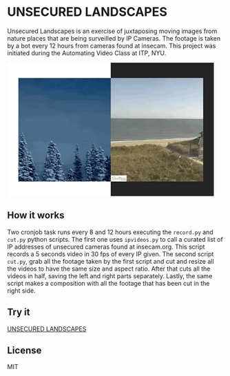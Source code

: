 # UNSECURED LANDSCAPES

Unsecured Landscapes is an exercise of juxtaposing moving images from nature places that are being surveilled by IP Cameras. The footage is taken by a bot every 12 hours from cameras found at insecam. This project was initiated during the Automating Video Class at ITP, NYU.

![description](static/imgs/gif.gif)

## How it works

Two cronjob task runs every 8 and 12 hours executing the `record.py` and `cut.py` python scripts. The first one uses `ipvideos.py` to call a curated list of IP addresses of unsecured cameras found at insecam.org. This script records a 5 seconds video in 30 fps of every IP given. The second script `cut.py`, grab all the footage taken by the first script and cut and resize all the videos to have the same size and aspect ratio. After that cuts all the videos in half, saving the left and right parts separately. Lastly, the same script makes a composition with all the footage that has been cut in the right side.

## Try it

[UNSECURED LANDSCAPES](http://unsecured-landscapes.matamala.info/)


## License

MIT
